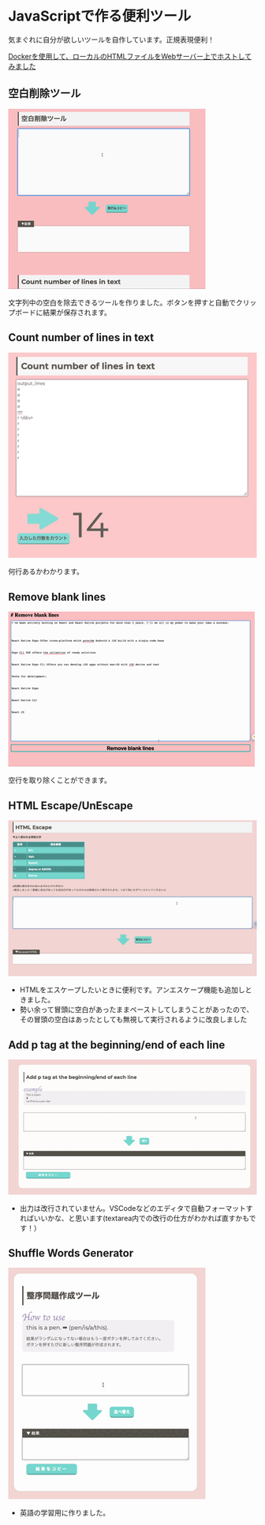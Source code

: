 # JavaScriptで作る便利ツール

気まぐれに自分が欲しいツールを自作しています。正規表現便利！

[Dockerを使用して、ローカルのHTMLファイルをWebサーバー上でホストしてみました](./blog/docker.md)

## 空白削除ツール

![空白削除ツール](./assets/remove_spaces.gif)

文字列中の空白を除去できるツールを作りました。ボタンを押すと自動でクリップボードに結果が保存されます。

## Count number of lines in text

![行計算ツール](./assets/count_lines.png)

何行あるかわかります。

## Remove blank lines

![Remove blank lines](./assets/remove_blank_lines.gif)

空行を取り除くことができます。

## HTML Escape/UnEscape

![HTML Escape](./assets/html_escape.gif)

- HTMLをエスケープしたいときに便利です。アンエスケープ機能も追加しときました。
- 勢い余って冒頭に空白があったままペーストしてしまうことがあったので、その冒頭の空白はあったとしても無視して実行されるように改良しました

## Add p tag at the beginning/end of each line

![Add p tag](./assets/pTag.gif)

- 出力は改行されていません。VSCodeなどのエディタで自動フォーマットすればいいかな、と思います(textarea内での改行の仕方がわかれば直すかもです！）

## Shuffle Words Generator

![Shuffler](./assets/shuffler.gif)

- 英語の学習用に作りました。